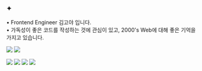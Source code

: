 





### ✦ 

<p>
• Frontend Engineer 김고야 입니다. <br/>
• 가독성이 좋은 코드를 작성하는 것에 관심이 있고, 2000's Web에 대해 좋은 기억을 가지고 있습니다.
</p>
<p>

<img src="https://img.shields.io/badge/JavaScript-F7DF1E?style=flat&logo=JavaScript&logoColor=000000"/>
<img src="https://img.shields.io/badge/TypeScript-3178C6?style=flat&logo=TypeScript&logoColor=ffffff"/> 
</p>
<p>
<img src="https://img.shields.io/badge/React-61DAFB?style=flat&logo=React&logoColor=000000"/> 
<img src="https://img.shields.io/badge/Recoil-3578E5?style=flat&logo=Recoil&logoColor=ffffff"/>
<img src="https://img.shields.io/badge/Next.js-14D8CC?style=flat&logo=Nextdotjs&logoColor=000000"/>
<img src="https://img.shields.io/badge/Vite-646CFF?style=flat&logo=Vite&logoColor=ffffff"/> 
</p>


